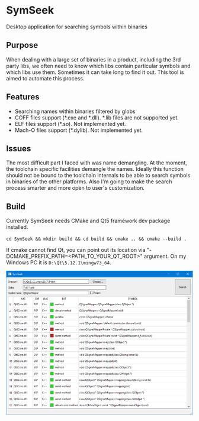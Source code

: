 # SymSeek
Desktop application for searching symbols within binaries

## Purpose
When dealing with a large set of binaries in a product, including the 3rd party libs, we often need to know which libs contain particular symbols and which libs use them. Sometimes it can take long to find it out. This tool is aimed to automate this process.

## Features
- Searching names within binaries filtered by globs
- COFF files support (\*.exe and \*.dll). \*.lib files are not supported yet.
- ELF files support (\*.so). Not implemented yet.
- Mach-O files support (\*.dylib). Not implemented yet.

## Issues
The most difficult part I faced with was name demangling. At the moment, the toolchain specific facilities demangle the names. Ideally this function should not be bound to the toolchain internals to be able to search symbols in binaries of the other platforms.
Also I'm going to make the search process smarter and more open to user's customization.

## Build
Currently SymSeek needs CMake and Qt5 framework dev package installed.

`cd SymSeek && mkdir build && cd build && cmake .. && cmake --build .`

If cmake cannot find Qt, you can point out its location via "-DCMAKE_PREFIX_PATH=<PATH_TO_YOUR_QT_ROOT>" argument. On my Windows PC it is `D:\Qt\5.12.1\mingw73_64`.

![SymSeek Main Window](MainWindow.png)
